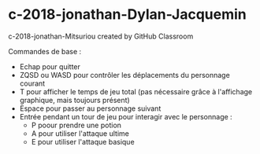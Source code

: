 # c-2018-jonathan-Dylan-Jacquemin
c-2018-jonathan-Mitsuriou created by GitHub Classroom

Commandes de base :

- Echap pour quitter
- ZQSD ou WASD pour contrôler les déplacements du personnage courant
- T pour afficher le temps de jeu total (pas nécessaire grâce à l'affichage graphique, mais toujours présent)
- Espace pour passer au personnage suivant
- Entrée pendant un tour de jeu pour interagir avec le personnage :
    - P poour prendre une potion
    - A pour utiliser l'attaque ultime
    - E pour utiliser l'attaque basique
